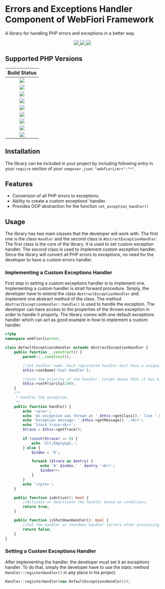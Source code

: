 # Errors and Exceptions Handler Component of WebFiori Framework

A library for handling PHP errors and exceptions in a better way.

<p align="center">
  <a target="_blank" href="https://github.com/WebFiori/err/actions/workflows/php83.yml">
    <img src="https://github.com/WebFiori/err/actions/workflows/php83.yml/badge.svg?branch=main">
  </a>
  <a href="https://sonarcloud.io/dashboard?id=WebFiori_err">
      <img src="https://sonarcloud.io/api/project_badges/measure?project=WebFiori_err&metric=alert_status" />
  </a>
  <a href="https://packagist.org/packages/webfiori/err">
    <img src="https://img.shields.io/packagist/dt/webfiori/err?color=light-green">
  </a>
</p>

## Supported PHP Versions
|                                                                                       Build Status                                                                                       |
|:----------------------------------------------------------------------------------------------------------------------------------------------------------------------------------------:|
| <a target="_blank" href="https://github.com/WebFiori/err/actions/workflows/php70.yml"><img src="https://github.com/WebFiori/err/actions/workflows/php70.yml/badge.svg?branch=main"></a>  |
| <a target="_blank" href="https://github.com/WebFiori/err/actions/workflows/php71.yml"><img src="https://github.com/WebFiori/err/actions/workflows/php71.yml/badge.svg?branch=main"></a>  |
| <a target="_blank" href="https://github.com/WebFiori/err/actions/workflows/php72.yml"><img src="https://github.com/WebFiori/err/actions/workflows/php72.yml/badge.svg?branch=main"></a>  |
| <a target="_blank" href="https://github.com/WebFiori/err/actions/workflows/php73.yml"><img src="https://github.com/WebFiori/err/actions/workflows/php73.yml/badge.svg?branch=main"></a>  |
| <a target="_blank" href="https://github.com/WebFiori/err/actions/workflows/php74.yml"><img src="https://github.com/WebFiori/err/actions/workflows/php74.yml/badge.svg?branch=main"></a>  |
| <a target="_blank" href="https://github.com/WebFiori/err/actions/workflows/php80.yml"><img src="https://github.com/WebFiori/err/actions/workflows/php80.yml/badge.svg?branch=main"></a>  |
| <a target="_blank" href="https://github.com/WebFiori/err/actions/workflows/php81.yml"><img src="https://github.com/WebFiori/err/actions/workflows/php81.yml/badge.svg?branch=main"></a>  |
| <a target="_blank" href="https://github.com/WebFiori/err/actions/workflows/php82.yml"><img src="https://github.com/WebFiori/err/actions/workflows/php82.yml/badge.svg?branch=main"></a>  |
| <a target="_blank" href="https://github.com/WebFiori/err/actions/workflows/php83.yml"><img src="https://github.com/WebFiori/err/actions/workflows/php83.yml/badge.svg?branch=main"></a>  |

## Installation
The library can be included in your project by including following entry in your `require` section of your `composer.json`: `"webfiori/err":"*"`.

## Features
* Conversion of all PHP errors to exceptions.
* Ability to create a custom exceptions' handler.
* Provides OOP abstraction for the function `set_exception_handler()`

## Usage

The library has two main classes that the developer will work with. The first one is the class `Handler` and the second class is `AbstractExceptionHandler`. The first class is the core of the library. It is used to set custom exception handler. The second class is used to implement custom exception handler. Since the library will convert all PHP errors to exceptions, no need for the developer to have a custom errors handler.

### Implementing a Custom Exceptions Handler

First step in setting a custom exceptions handler is to implement one. Implementing a custom handler is strait forward procedure. Simply, the developer have to extend the class `AbstractExceptionHandler` and implement one abstract method of the class. The method `AbstractExceptionHandler::handle()` is used to handle the exception. The developer can have access to the properties of the thrown exception in order to handle it properly. The library comes with one default exceptions handler which can act as good example in how to implement a custom handler.

``` php
<?php
namespace webfiori\error;

class DefaultExceptionsHandler extends AbstractExceptionHandler {
    public function __construct() {
        parent::__construct();

        //Set handler name. Each registered handler must have a unique name.
        $this->setName('Cool Handler');

        //Sets the priority of the handler. Larger means that it has higher priority.
        $this->setPriority(100);
    }
    /**
     * Handles the exception.
     */
    public function handle() {
        echo '<pre>';
        echo 'An exception was thrown at '.$this->getClass().' line '.$this->getLine().'.<br>';
        echo 'Exception message: '.$this->getMessage().'.<br>';
        echo 'Stack trace:<br>';
        $trace = $this->getTrace();
        
        if (count($trace) == 0) {
            echo '&lt;Empty&gt;';
        } else {
            $index = '0';

            foreach ($trace as $entry) {
                echo '#'.$index.' '.$entry.'<br>';
                $index++;
            }
        }
        echo '</pre>';
    }

    public function isActive(): bool {
        //Activate or deactivate the handler based on conditions.
        return true;
    }

    public function isShutdownHandler(): bool {
        //Set the handler as shutdown handler (errors after processing)
        return false;
    }
}

```

### Setting a Custom Exceptions Handler

After implementing the handler, the developer must set it as exceptions handler. To do that, simply the developer have to use the static method `Handler::registerHandler()` in any place in his project.

``` php
Handler::registerHandler(new DefaultExceptionsHandler());
```


